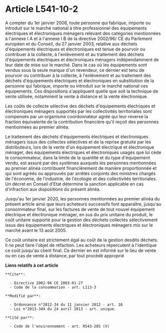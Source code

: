 # Article L541-10-2

A compter du 1er janvier 2006, toute personne qui fabrique, importe ou introduit sur le marché national à titre professionnel
des équipements électriques et électroniques ménagers relevant des catégories mentionnées à l'annexe I A et à l'annexe I B de
la directive 2002/96/ CE du Parlement européen et du Conseil, du 27 janvier 2003, relative aux déchets d'équipements
électriques et électroniques est tenue de pourvoir ou contribuer à la collecte, à l'enlèvement et au traitement des déchets
d'équipements électriques et électroniques ménagers indépendamment de leur date de mise sur le marché. Dans le cas où les
équipements sont vendus sous la seule marque d'un revendeur, ce dernier est tenu de pourvoir ou contribuer à la collecte, à
l'enlèvement et au traitement des déchets d'équipements électriques et électroniques en substitution de la personne qui
fabrique, importe ou introduit sur le marché national ces équipements. Ces dispositions s'appliquent quelle que soit la
technique de vente utilisée, notamment la vente à distance et la vente électronique. 

Les coûts de collecte sélective des déchets d'équipements électriques et électroniques ménagers supportés par les
collectivités territoriales sont compensés par un organisme coordonnateur agréé qui leur reverse la fraction équivalente de
la contribution financière qu'il reçoit des personnes mentionnées au premier alinéa. 

Le traitement des déchets d'équipements électriques et électroniques ménagers issus des collectes sélectives et de la reprise
gratuite par les distributeurs, lors de la vente d'un équipement électrique et électronique ménager, des équipements
électriques et électroniques usagés que lui cède le consommateur, dans la limite de la quantité et du type d'équipement
vendu, est assuré par des systèmes auxquels les personnes mentionnées au premier alinéa contribuent financièrement de manière
proportionnée et qui sont agréés ou approuvés par arrêtés conjoints des ministres chargés de l'économie, de l'industrie, de
l'écologie et des collectivités territoriales. Un décret en Conseil d'Etat détermine la sanction applicable en cas
d'infraction aux dispositions du présent alinéa. 

Jusqu'au 1er janvier 2020, les personnes mentionnées au premier alinéa du présent article ainsi que leurs acheteurs
successifs font apparaître, jusqu'au consommateur final, sur les factures de vente de tout nouvel équipement électrique et
électronique ménager, en sus du prix unitaire du produit, le coût unitaire supporté pour la gestion des déchets collectés
sélectivement issus des équipements électriques et électroniques ménagers mis sur le marché avant le 13 août 2005. 

Ce coût unitaire est strictement égal au coût de la gestion desdits déchets. Il ne peut faire l'objet de réfaction. Les
acheteurs répercutent à l'identique ce coût jusqu'au client final. Ce dernier en est informé sur le lieu de vente ou en cas
de vente à distance, par tout procédé approprié

**Liens relatifs à cet article**

	**Cite**:

	  - Directive 2002-96 CE 2003-01-27
	  - Code de la consommation - art. L113-3

	**Modifié par**:

	  - Ordonnance n°2012-34 du 11 janvier 2012 - art. 16
	  - Loi n°2013-344 du 24 avril 2013 - art. unique.

	**Cité par**:

	  - Code de l'environnement - art. R543-205 (V)
